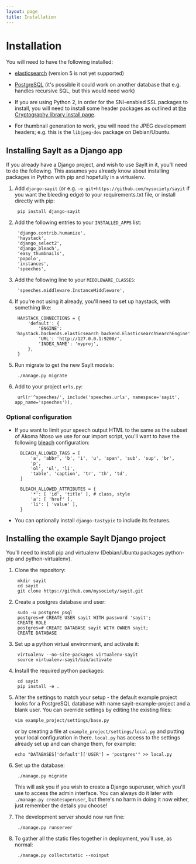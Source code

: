 ```yaml
---
layout: page
title: Installation
---
```


Installation
============

You will need to have the following installed:

* [elasticsearch](http://elasticsearch.org/) (version 5 is not yet supported)

* [PostgreSQL](http://www.postgresql.org/) (it's possible it could work on
  another database that e.g. handles recursive SQL, but this would need work)

* If you are using Python 2, in order for the SNI-enabled SSL packages to
  install, you will need to install some header packages as outlined at
  [the Cryptography library install page](https://cryptography.io/en/latest/installation/).

* For thumbnail generation to work, you will need the JPEG development headers;
  e.g. this is the `libjpeg-dev` package on Debian/Ubuntu.

Installing SayIt as a Django app
--------------------------------

If you already have a Django project, and wish to use SayIt in it, you'll need
to do the following. This assumes you already know about installing packages in
Python with pip and hopefully in a virtualenv.

1. Add `django-sayit` (or e.g. `-e git+https://github.com/mysociety/sayit` if you
want the bleeding edge) to your requirements.txt file, or install directly with
pip:

        pip install django-sayit

1. Add the following entries to your `INSTALLED_APPS` list:

        'django.contrib.humanize',
        'haystack',
        'django_select2',
        'django_bleach',
        'easy_thumbnails',
        'popolo',
        'instances',
        'speeches',

1. Add the following line to your `MIDDLEWARE_CLASSES`:

        'speeches.middleware.InstanceMiddleware',

1. If you're not using it already, you'll need to set up haystack, with something
like:

        HAYSTACK_CONNECTIONS = {
            'default': {
                'ENGINE': 'haystack.backends.elasticsearch_backend.ElasticsearchSearchEngine',
                'URL': 'http://127.0.0.1:9200/',
                'INDEX_NAME': 'myproj',
            },
        }

1. Run migrate to get the new SayIt models:

        ./manage.py migrate

1. Add to your project `urls.py`:

        url(r'^speeches/', include('speeches.urls', namespace='sayit', app_name='speeches')),

### Optional configuration

* If you want to limit your speech output HTML to the same as the subset of Akoma
Ntoso we use for our import script, you'll want to have the following
[bleach](http://django-bleach.readthedocs.org/en/latest/) configuration:

        BLEACH_ALLOWED_TAGS = [
            'a', 'abbr', 'b', 'i', 'u', 'span', 'sub', 'sup', 'br',
            'p',
            'ol', 'ul', 'li',
            'table', 'caption', 'tr', 'th', 'td',
        ]

        BLEACH_ALLOWED_ATTRIBUTES = {
            '*': [ 'id', 'title' ], # class, style
            'a': [ 'href' ],
            'li': [ 'value' ],
        }

* You can optionally install `django-tastypie` to include its features.

Installing the example SayIt Django project
-------------------------------------------

You'll need to install pip and virtualenv (Debian/Ubuntu packages python-pip
and python-virtualenv).

1. Clone the repository:

        mkdir sayit
        cd sayit
        git clone https://github.com/mysociety/sayit.git

1. Create a postgres database and user:

        sudo -u postgres psql
        postgres=# CREATE USER sayit WITH password 'sayit';
        CREATE ROLE
        postgres=# CREATE DATABASE sayit WITH OWNER sayit;
        CREATE DATABASE

1. Set up a python virtual environment, and activate it:

        virtualenv --no-site-packages virtualenv-sayit
        source virtualenv-sayit/bin/activate

1. Install the required python packages:

        cd sayit
        pip install -e .

1.  Alter the settings to match your setup - the default example project looks
    for a PostgreSQL database with name sayit-example-project and a blank user.
    You can override settings by editing the existing files:

        vim example_project/settings/base.py

    or by creating a file at `example_project/settings/local.py` and putting
    your local configuration in there. `local.py` has access to the settings
    already set up and can change them, for example:

        echo "DATABASES['default']['USER'] = 'postgres'" >> local.py

1. Set up the database:

        ./manage.py migrate

    This will ask you if you wish to create a Django superuser, which you'll
use to access the admin interface. You can always do it later with `./manage.py
createsuperuser`, but there's no harm in doing it now either, just remember the
details you choose!

1. The development server should now run fine:

        ./manage.py runserver

1. To gather all the static files together in deployment, you'll use, as normal:

        ./manage.py collectstatic --noinput
